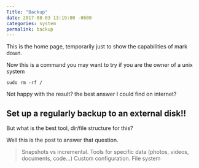 ```yaml
---
Title: "Backup"
date: 2017-08-03 13:19:00 -0600
categories: system
permalink: backup
---
```


This is the home page, temporarily just to show the capabilities of mark down.

Now this is a command you may want to try if you are the owner of a unix system

    sudo rm -rf /

Not happy with the result? the best answer I could find on internet?

Set up a regularly backup to an external disk!!
-----------------------------------------------

But what is the best tool, dir/file structure for this?

Well this is the post to answer that question.

> Snapshots vs incremental.
> Tools for specific data (photos, videos, documents, code...)
> Custom configuration.
> File system
